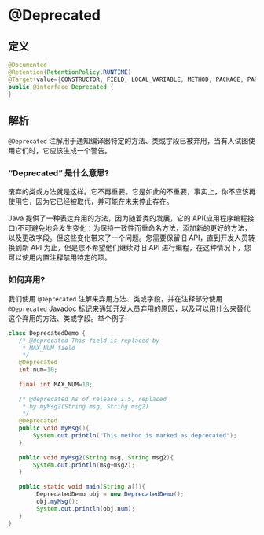 # @Deprecated

## 定义

```java
@Documented
@Retention(RetentionPolicy.RUNTIME)
@Target(value={CONSTRUCTOR, FIELD, LOCAL_VARIABLE, METHOD, PACKAGE, PARAMETER, TYPE})
public @interface Deprecated {
}
```

## 解析

`@Deprecated` 注解用于通知编译器特定的方法、类或字段已被弃用，当有人试图使用它们时，它应该生成一个警告。

### “Deprecated” 是什么意思?

废弃的类或方法就是这样。它不再重要。它是如此的不重要，事实上，你不应该再使用它，因为它已经被取代，并可能在未来停止存在。

Java 提供了一种表达弃用的方法，因为随着类的发展，它的 API\(应用程序编程接口\)不可避免地会发生变化：为保持一致性而重命名方法，添加新的更好的方法，以及更改字段。但这些变化带来了一个问题。您需要保留旧 API，直到开发人员转换到新 API 为止，但是您不希望他们继续对旧 API 进行编程，在这种情况下，您可以使用内置注释禁用特定的项。

### 如何弃用?

我们使用 `@Deprecated` 注解来弃用方法、类或字段，并在注释部分使用 `@Deprecated` Javadoc 标记来通知开发人员弃用的原因，以及可以用什么来替代这个弃用的方法、类或字段。举个例子:

```java
class DeprecatedDemo {
   /* @deprecated This field is replaced by 
    * MAX_NUM field
    */
   @Deprecated
   int num=10;
	
   final int MAX_NUM=10;
    
   /* @deprecated As of release 1.5, replaced 
    * by myMsg2(String msg, String msg2)
    */
   @Deprecated
   public void myMsg(){
       System.out.println("This method is marked as deprecated");
   }
     
   public void myMsg2(String msg, String msg2){
       System.out.println(msg+msg2);
   }
    
   public static void main(String a[]){      
    	DeprecatedDemo obj = new DeprecatedDemo();
        obj.myMsg();
        System.out.println(obj.num);
   }
}
```



